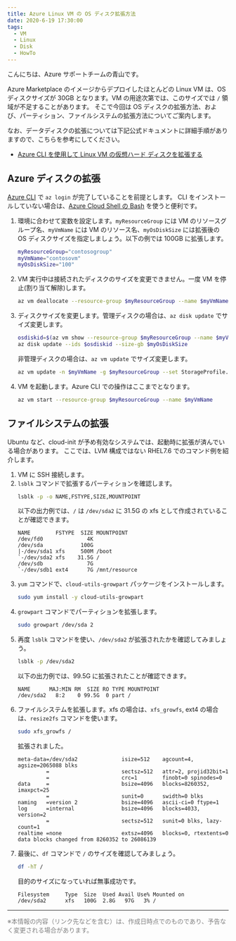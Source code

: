 ```yaml
---
title: Azure Linux VM の OS ディスク拡張方法
date: 2020-6-19 17:30:00
tags:
  - VM
  - Linux
  - Disk
  - HowTo
---
```


こんにちは、Azure サポートチームの青山です。

Azure Marketplace のイメージからデプロイしたほとんどの Linux VM は、OS ディスクサイズが 30GB となります。VM の用途次第では、このサイズでは `/` 領域が不足することがあります。
そこで今回は OS ディスクの拡張方法、および、パーティション、ファイルシステムの拡張方法についてご案内します。

なお、データディスクの拡張については下記公式ドキュメントに詳細手順がありますので、こちらを参考にしてください。
 - [Azure CLI を使用して Linux VM の仮想ハード ディスクを拡張する](https://docs.microsoft.com/ja-jp/azure/virtual-machines/linux/expand-disks)


## Azure ディスクの拡張

[Azure CLI](https://docs.microsoft.com/ja-jp/cli/azure/install-azure-cli?view=azure-cli-latest) で `az login` が完了していることを前提とします。
CLI をインストールしていない場合は、[Azure Cloud Shell の Bash](https://docs.microsoft.com/ja-jp/azure/cloud-shell/quickstart) を使うと便利です。

1. 環境に合わせて変数を設定します。`myResourceGroup` には VM のリソースグループ名、`myVmName` には VM のリソース名、`myOsDiskSize` には拡張後の OS ディスクサイズを指定しましょう。以下の例では 100GB に拡張します。
   ```bash
   myResourceGroup="contosogroup"
   myVmName="contosovm"
   myOsDiskSize="100"
   ```
2. VM 実行中は接続されたディスクのサイズを変更できません。一度 VM を停止(割り当て解除)します。
   ```bash
   az vm deallocate --resource-group $myResourceGroup --name $myVmName
   ```
3. ディスクサイズを変更します。管理ディスクの場合は、`az disk update` でサイズ変更します。
   ```bash
   osdiskid=$(az vm show --resource-group $myResourceGroup --name $myVmName --query storageProfile.osDisk.managedDisk.id -o tsv)
   az disk update --ids $osdiskid --size-gb $myOsDiskSize
   ```
   非管理ディスクの場合は、`az vm update` でサイズ変更します。
   ```bash
   az vm update -n $myVmName -g $myResourceGroup --set StorageProfile.OSDisk.DiskSizeGB=$myOsDiskSize
   ```
4. VM を起動します。Azure CLI での操作はここまでとなります。
   ```bash
   az vm start --resource-group $myResourceGroup --name $myVmName
   ```

## ファイルシステムの拡張
Ubuntu など、cloud-init が予め有効なシステムでは、起動時に拡張が済んでいる場合があります。
ここでは、LVM 構成ではない RHEL7.6 でのコマンド例を紹介します。

1. VM に SSH 接続します。
2. `lsblk` コマンドで拡張するパーティションを確認します。
   ```bash
   lsblk -p -o NAME,FSTYPE,SIZE,MOUNTPOINT
   ```
   以下の出力例では、`/` は `/dev/sda2` に 31.5G の xfs として作成されていることが確認できます。
   ```
   NAME        FSTYPE  SIZE MOUNTPOINT
   /dev/fd0              4K
   /dev/sda            100G
   |-/dev/sda1 xfs     500M /boot
   `-/dev/sda2 xfs    31.5G /
   /dev/sdb              7G
   `-/dev/sdb1 ext4      7G /mnt/resource
   ```
3. `yum` コマンドで、`cloud-utils-growpart` パッケージをインストールします。
   ```bash
   sudo yum install -y cloud-utils-growpart
   ```
4. `growpart` コマンドでパーティションを拡張します。
   ```bash
   sudo growpart /dev/sda 2
   ```
5. 再度 `lsblk` コマンドを使い、`/dev/sda2` が拡張されたかを確認してみましょう。
   ```bash
   lsblk -p /dev/sda2
   ```
   以下の出力例では、99.5G に拡張されたことが確認できます。
   ```
   NAME      MAJ:MIN RM  SIZE RO TYPE MOUNTPOINT
   /dev/sda2   8:2    0 99.5G  0 part /
   ```
6. ファイルシステムを拡張します。xfs の場合は、`xfs_growfs`, ext4 の場合は、`resize2fs` コマンドを使います。
   ```bash
   sudo xfs_growfs /
   ```
   拡張されました。
   ```
   meta-data=/dev/sda2              isize=512    agcount=4, agsize=2065088 blks
            =                       sectsz=512   attr=2, projid32bit=1
            =                       crc=1        finobt=0 spinodes=0
   data     =                       bsize=4096   blocks=8260352, imaxpct=25
            =                       sunit=0      swidth=0 blks
   naming   =version 2              bsize=4096   ascii-ci=0 ftype=1
   log      =internal               bsize=4096   blocks=4033, version=2
            =                       sectsz=512   sunit=0 blks, lazy-count=1
   realtime =none                   extsz=4096   blocks=0, rtextents=0
   data blocks changed from 8260352 to 26086139
   ```
7. 最後に、`df` コマンドで `/` のサイズを確認してみましょう。
   ```bash
   df -hT /
   ```
   目的のサイズになっていれば無事成功です。
   ```
   Filesystem     Type  Size  Used Avail Use% Mounted on
   /dev/sda2      xfs   100G  2.8G   97G   3% /
   ```

---
<span style="color:gray;">
※本情報の内容（リンク先などを含む）は、作成日時点でのものであり、予告なく変更される場合があります。
</span>